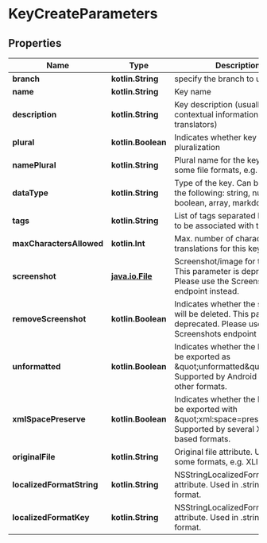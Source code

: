 
# KeyCreateParameters

## Properties
Name | Type | Description | Notes
------------ | ------------- | ------------- | -------------
**branch** | **kotlin.String** | specify the branch to use |  [optional]
**name** | **kotlin.String** | Key name |  [optional]
**description** | **kotlin.String** | Key description (usually includes contextual information for translators) |  [optional]
**plural** | **kotlin.Boolean** | Indicates whether key supports pluralization |  [optional]
**namePlural** | **kotlin.String** | Plural name for the key (used in some file formats, e.g. Gettext) |  [optional]
**dataType** | **kotlin.String** | Type of the key. Can be one of the following: string, number, boolean, array, markdown. |  [optional]
**tags** | **kotlin.String** | List of tags separated by comma to be associated with the key. |  [optional]
**maxCharactersAllowed** | **kotlin.Int** | Max. number of characters translations for this key can have. |  [optional]
**screenshot** | [**java.io.File**](java.io.File.md) | Screenshot/image for the key. This parameter is deprecated. Please use the Screenshots endpoint instead. |  [optional]
**removeScreenshot** | **kotlin.Boolean** | Indicates whether the screenshot will be deleted. This parameter is deprecated. Please use the Screenshots endpoint instead. |  [optional]
**unformatted** | **kotlin.Boolean** | Indicates whether the key should be exported as \&quot;unformatted\&quot;. Supported by Android XML and other formats. |  [optional]
**xmlSpacePreserve** | **kotlin.Boolean** | Indicates whether the key should be exported with \&quot;xml:space&#x3D;preserve\&quot;. Supported by several XML-based formats. |  [optional]
**originalFile** | **kotlin.String** | Original file attribute. Used in some formats, e.g. XLIFF. |  [optional]
**localizedFormatString** | **kotlin.String** | NSStringLocalizedFormatKey attribute. Used in .stringsdict format. |  [optional]
**localizedFormatKey** | **kotlin.String** | NSStringLocalizedFormatKey attribute. Used in .stringsdict format. |  [optional]



